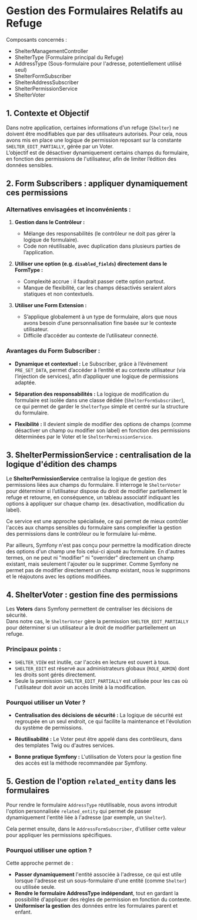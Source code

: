 # Gestion des Formulaires Relatifs au Refuge

Composants concernés :

- ShelterManagementController
- ShelterType (Formulaire principal du Refuge)
- AddressType (Sous-formulaire pour l'adresse, potentiellement utilisé seul)
- ShelterFormSubscriber
- ShelterAddressSubscriber
- ShelterPermissionService
- ShelterVoter

## 1. Contexte et Objectif

Dans notre application, certaines informations d'un refuge (`Shelter`) ne doivent être modifiables que par des utilisateurs autorisés. Pour cela, nous avons mis en place une logique de permission reposant sur la constante `SHELTER_EDIT_PARTIALLY`, gérée par un Voter.  
L’objectif est de désactiver dynamiquement certains champs du formulaire, en fonction des permissions de l'utilisateur, afin de limiter l’édition des données sensibles.

## 2. Form Subscribers : appliquer dynamiquement ces permissions

### Alternatives envisagées et inconvénients :

1. **Gestion dans le Contrôleur :**

   - Mélange des responsabilités (le contrôleur ne doit pas gérer la logique de formulaire).
   - Code non réutilisable, avec duplication dans plusieurs parties de l’application.

2. **Utiliser une option (e.g. `disabled_fields`) directement dans le FormType :**

   - Complexité accrue : il faudrait passer cette option partout.
   - Manque de flexibilité, car les champs désactivés seraient alors statiques et non contextuels.

3. **Utiliser une Form Extension :**

   - S’applique globalement à un type de formulaire, alors que nous avons besoin d’une personnalisation fine basée sur le contexte utilisateur.
   - Difficile d’accéder au contexte de l’utilisateur connecté.

### Avantages du Form Subscriber :

- **Dynamique et contextuel :** Le Subscriber, grâce à l’événement `PRE_SET_DATA`, permet d’accéder à l’entité et au contexte utilisateur (via l’injection de services), afin d’appliquer une logique de permissions adaptée.

- **Séparation des responsabilités :** La logique de modification du formulaire est isolée dans une classe dédiée (`ShelterFormSubscriber`), ce qui permet de garder le `ShelterType` simple et centré sur la structure du formulaire.

- **Flexibilité :** Il devient simple de modifier des options de champs (comme désactiver un champ ou modifier son label) en fonction des permissions déterminées par le Voter et le `ShelterPermissionService`.

## 3. ShelterPermissionService : centralisation de la logique d'édition des champs

Le **ShelterPermissionService** centralise la logique de gestion des permissions liées aux champs du formulaire. Il interroge le `ShelterVoter` pour déterminer si l’utilisateur dispose du droit de modifier partiellement le refuge et retourne, en conséquence, un tableau associatif indiquant les options à appliquer sur chaque champ (ex. désactivation, modification du label).

Ce service est une approche spécialisée, ce qui permet de mieux contrôler l'accès aux champs sensibles du formulaire sans complexifier la gestion des permissions dans le contrôleur ou le formulaire lui-même.

Par ailleurs, Symfony n'est pas conçu pour permettre la modification directe des options d'un champ une fois celui-ci ajouté au formulaire. En d'autres termes, on ne peut ni "modifier" ni "overrider" directement un champ existant, mais seulement l'ajouter ou le supprimer.
Comme Symfony ne permet pas de modifier directement un champ existant, nous le supprimons et le réajoutons avec les options modifiées.

## 4. ShelterVoter : gestion fine des permissions

Les **Voters** dans Symfony permettent de centraliser les décisions de sécurité.  
Dans notre cas, le `ShelterVoter` gère la permission `SHELTER_EDIT_PARTIALLY` pour déterminer si un utilisateur a le droit de modifier partiellement un refuge.

### Principaux points :

- `SHELTER_VIEW` est inutile, car l'accès en lecture est ouvert à tous.
- `SHELTER_EDIT` est réservé aux administrateurs globaux (`ROLE_ADMIN`) dont les droits sont gérés directement.
- Seule la permission `SHELTER_EDIT_PARTIALLY` est utilisée pour les cas où l'utilisateur doit avoir un accès limité à la modification.

### Pourquoi utiliser un Voter ?

- **Centralisation des décisions de sécurité :** La logique de sécurité est regroupée en un seul endroit, ce qui facilite la maintenance et l'évolution du système de permissions.

- **Réutilisabilité :** Le Voter peut être appelé dans des contrôleurs, dans des templates Twig ou d'autres services.

- **Bonne pratique Symfony :** L'utilisation de Voters pour la gestion fine des accès est la méthode recommandée par Symfony.

## 5. Gestion de l'option `related_entity` dans les formulaires

Pour rendre le formulaire `AddressType` réutilisable, nous avons introduit l'option personnalisée `related_entity` qui permet de passer dynamiquement l'entité liée à l'adresse (par exemple, un `Shelter`).

Cela permet ensuite, dans le `AddressFormSubscriber`, d'utiliser cette valeur pour appliquer les permissions spécifiques.

### Pourquoi utiliser une option ?

Cette approche permet de :

- **Passer dynamiquement** l'entité associée à l'adresse, ce qui est utile lorsque l'adresse est un sous-formulaire d'une entité (comme `Shelter`) ou utilisée seule.
- **Rendre le formulaire AddressType indépendant**, tout en gardant la possibilité d'appliquer des règles de permission en fonction du contexte.
- **Uniformiser la gestion** des données entre les formulaires parent et enfant.
